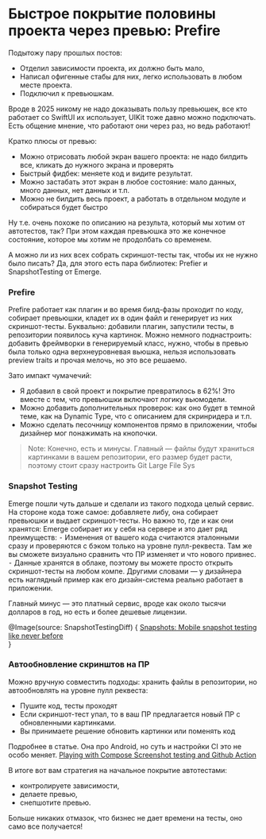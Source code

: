 # Быстрое покрытие половины проекта через превью: Prefire



Подытожу пару прошлых постов:
- Отделил зависимости проекта, их должно быть мало,
- Написал офигенные стабы для них, легко использовать в любом месте проекта.
- Подключил к превьюшкам.

Вроде в 2025 никому не надо доказывать пользу превьюшек, все кто работает со SwiftUI их использует, UIKit тоже давно можно подключать. Есть общение мнение, что работают они через раз, но ведь работают! 

Кратко плюсы от превью:
- Можно отрисовать любой экран вашего проекта: не надо билдить все, кликать до нужного экрана и проверять
- Быстрый фидбек: меняете код и видите результат.
- Можно застабать этот экран в любое состояние: мало данных, много данных, нет данных и т.п.
- Можно не билдить весь проект, а работать в отдельном модуле и собираться будет быстро

Ну т.е. очень похоже по описанию на результа, который мы хотим от автотестов, так? При этом каждая превьюшка это же конечное состояние, которое мы хотим не продолбать со временем. 

А можно ли из них всех собрать скриншот-тесты так, чтобы их не нужно было писать? Да, для этого есть пара библиотек: Prefier и SnapshotTesting от Emerge.

### Prefire

Prefire работает как плагин и во время билд-фазы проходит по коду, собирает превьюшки, кладет их в один файл и генерирует из них скриншот-тесты. Буквально: добавили плагин, запустили тесты, в репозитории появилось куча картинок. Можно немного поднастроить: добавить фреймворки в генерируемый класс, нужно, чтобы в превью была только одна верхнеуровневая вьюшка, нельзя использовать preview traits и прочая мелочь, но это все решаемо.

Зато импакт чумачечий:
- Я добавил в свой проект и покрытие превратилось в 62%! Это вместе с тем, что превьюшки включают логику вьюмодели. 
- Можно добавить дополнительных проверок: как оно будет в темной теме, как на Dynamic Type, что с описанием для скринридера и т.п.
- Можно сделать песочницу компонентов прямо в приложении, чтобы дизайнер мог понажимать на кнопочки.

> Note: Конечно, есть и минусы. Главный — файлы будут храниться картинками в вашем репозитории, его размер будет расти, поэтому стоит сразу настроить Git Large File Sys

### Snapshot Testing

Emerge пошли чуть дальше и сделали из такого подхода целый сервис. На стороне кода тоже самое: добавляете либу, она собирает превьюшки и выдает скриншот-тесты. Но важно то, где и как они хранятся: Emerge собирает их у себя на сервере и это дает ряд преимуществ:
⁃ Изменения от вашего кода считаются эталонными сразу и проверяются с бэком только на уровне пулл-реквеста. Там же вы сможете визуально сравнить что ПР изменяет и что нового привнес. 
⁃ Данные хранятся в облаке, поэтому вы можете просто открыть скриншот-тесты на любом компе. Другими словами — у дизайнера есть наглядный пример как его дизайн-система реально работает в приложении. 

Главный минус — это платный сервис, вроде как около тысячи долларов в год, но есть и более дешевые лицензии. 

@Image(source: SnapshotTestingDiff) {
 [Snapshots: Mobile snapshot testing like never before](https://youtu.be/JbPJRq1ZXm0?si=juQ2MznVRizjWQGE)    
}

### Автообновление скринштов на ПР
Можно вручную совместить подходы: хранить файлы в репозитории, но автообновлять на уровне пулл реквеста:
- Пушите код, тесты проходят
- Если скриншот-тест упал, то в ваш ПР предлагается новый ПР с обновленными картинками. 
- Вы принимаете решение обновить картинки или поменять код


Подробнее в статье. Она про Android, но суть и настройки CI это не особо меняет. 
[Playing with Compose Screenshot testing and Github Action](https://medium.com/@abruneau1993/playing-with-compose-screenshot-testing-and-github-action-632f31d0822b)

В итоге вот вам стратегия на начальное покрытие автотестами:
- контролируете зависимости,
- делаете превью,
- снепшотите превью.

Больше никаких отмазок, что бизнес не дает времени на тесты, оно само все получается!

